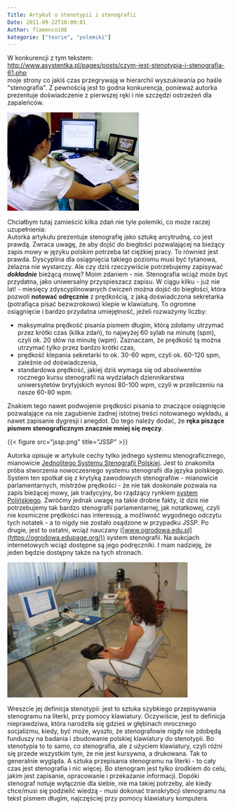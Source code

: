 ```yaml
---
Title: Artykuł o stenotypii i stenografii
Date: 2011-09-22T18:09:01
Author: flamenco108
kategorie: ["teorie", "polemiki"]
---
```



W konkurencji z tym tekstem:  
<http://www.asystentka.pl/pages/posts/czym-jest-stenotypia-i-stenografia-61.php>  
moje strony co jakiś czas przegrywają w hierarchii wyszukiwania po haśle
"stenografia". Z pewnością jest to godna konkurencja, ponieważ autorka
prezentuje doświadczenie z pierwszej ręki i nie szczędzi ostrzeżeń dla
zapaleńców.



![Obrazek](computer_1_big.jpg)


Chciałbym tutaj zamieścić kilka zdań nie tyle polemiki, co może raczej
uzupełnienia:  
Autorka artykułu prezentuje stenografię jako sztukę arcytrudną, co jest
prawdą. Zwraca uwagę, że aby dojść do biegłości pozwalającej na bieżący
zapis mowy w języku polskim potrzeba lat ciężkiej pracy. To również jest
prawda. Dyscyplina dla osiągnięcia takiego poziomu musi być tytanowa,
żelazna nie wystarczy. Ale czy dziś rzeczywiście potrzebujemy zapisywać
***dokładnie*** bieżącą mowę? Moim zdaniem - nie. Stenografia wciąż może
być przydatna, jako uniwersalny przyspieszacz zapisu. W ciągu kilku -
już nie lat! - miesięcy zdyscyplinowanych ćwiczeń można dojść do
biegłości, która pozwoli **notować odręcznie** z prędkością, z jaką
doświadczona sekretarka (potrafiąca pisać bezwzrokowo) klepie w
klawiaturę. To ogromne osiągnięcie i bardzo przydatna umiejętność,
jeżeli rozważymy liczby:

-   maksymalna prędkość pisania pismem długim, którą zdołamy utrzymać
    przez krótki czas (kilka zdań), to najwyżej 60 sylab na minutę
    (spm), czyli ok. 20 słów na minutę (wpm). Zaznaczam, że prędkość tą
    można utrzymać tylko przez bardzo krótki czas,
-   prędkość klepania sekretarki to ok. 30-60 wpm, czyli ok. 60-120 spm,
    zależnie od doświadczenia,
-   standardowa prędkość, jakiej dziś wymaga się od absolwentów rocznego
    kursu stenografii na wydziałach dziennikarstwa uniwersytetów
    brytyjskich wynosi 80-100 wpm, czyli w przeliczeniu na nasze
    60-80 wpm.



Znakiem tego nawet podwojenie prędkości pisania to znaczące osiągnięcie
pozwalające na nie zagubienie żadnej istotnej treści notowanego wykładu,
a nawet zapisanie dygresji i anegdot. Do tego należy dodać, że **ręka
piszące pismem stenograficznym znacznie mniej się męczy**.







<!-- ![Obrazek](jssp.png){width="163" height="200"}]({filename}/wp-images/uploads/2011/09/jssp.png) -->
{{< figure src="jssp.png" title="JSSP" >}}
<!--  JSSP -->





Autorka opisuje w artykule cechy tylko jednego systemu stenograficznego,
mianowicie [Jednolitego Systemu Stenografii Polskiej](https://pl.wikipedia.org/wiki/Stenografia#Jednolity_System_Stenografii_Polskiej).
Jest to znakomita próba stworzenia nowoczesnego systemu stenografii dla
języka polskiego. System ten spotkał się z krytyką zawodowych
stenografów - mianowicie parlamentarnych, mistrzów prędkości - że nie
tak doskonale pozwala na zapis bieżącej mowy, jak tradycyjny, bo
rządzący rynkiem [system Polińskiego](https://pl.wikipedia.org/wiki/Stenografia#Stenografia_J.C3.B3zefa_Poli.C5.84skiego).
Zwróćmy jednak uwagę na takie drobne fakty, iż dziś nie potrzebujemy tak
bardzo stenografii parlamentarnej, jak notatkowej, czyli nie kosmiczne
prędkości nas interesują, a możliwość wygodnego odczytu tych notatek - a
to nigdy nie zostało osądzone w przypadku JSSP. Po drugie, jest to
ostatni, wciąż nauczany
([www.ogrodowa.edu.pl](https://ogrodowa.edupage.org/)) system stenografii.
Na aukcjach internetowych wciąż dostępne są jego podręczniki. I mam
nadzieję, że jeden będzie dostępny także na tych stronach.



![Obrazek](P1010415.jpg)


Wreszcie jej definicja stenotypii: jest to sztuka szybkiego
przepisywania stenogramu na literki, przy pomocy klawiatury. Oczywiście,
jest to definicja nieprawdziwa, która narodziła się gdzieś w głębinach
mrocznego socjalizmu, kiedy, być może, wyszło, że stenografowie nigdy
nie zdobędą funduszy na badania i zbudowanie polskiej klawiatury do
stenotypii. Bo stenotypia to to samo, co stenografia, ale z użyciem
klawiatury, czyli różni się przede wszystkim tym, że nie jest kursywna,
a drukowana. Tak to generalnie wygląda. A sztuka przepisania stenogramu
na literki - to cały czas jest stenografia i nic więcej. Bo stenogram
jest tylko środkiem do celu, jakim jest zapisanie, opracowanie i
przekazanie informacji. Dopóki stenograf notuje wyłącznie dla siebie,
nie ma takiej potrzeby, ale kiedy chce/musi się podzielić wiedzą - musi
dokonać transkrybcji stenogramu na tekst pismem długim, najczęściej przy
pomocy klawiatury komputera.


